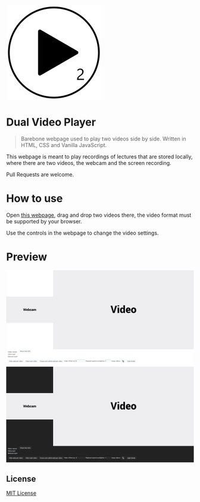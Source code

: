 <img src="img/icon.png" alt="icon" width="256">

# Dual Video Player

> Barebone webpage used to play two videos side by side. Written in HTML, CSS and Vanilla JavaScript.

This webpage is meant to play recordings of lectures that are stored locally, where there are two videos, the webcam and the screen recording.

Pull Requests are welcome.

# How to use

Open [this webpage](https://NeverMendel.github.io/DualVideoPlayer/), drag and drop two videos there, the video format must be supported by your browser.

Use the controls in the webpage to change the video settings.


# Preview

<img src="img/Light%20mode.png" alt="Light mode preview image" width="960">


<img src="img/Dark%20mode.png" alt="Dark mode preview image" width="960">

## License

[MIT License](LICENSE)